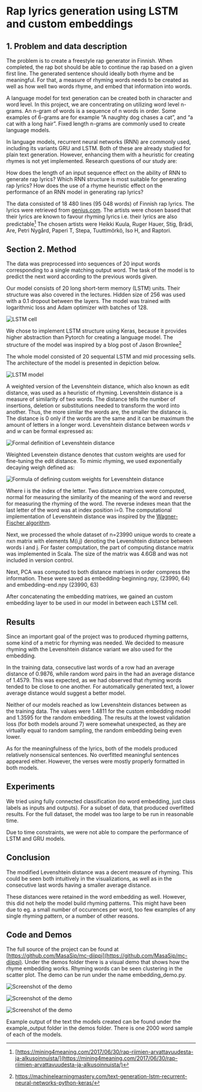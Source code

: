 
# Rap lyrics generation using LSTM and custom embeddings

## 1. Problem and data description

The problem is to create a freestyle rap generator in Finnish. When completed, the rap bot should be able to continue the rap based on a given first line. The generated sentence should ideally both rhyme and be meaningful. For that, a measure of rhyming words needs to be created as well as how well two words rhyme, and embed that information into words.

A language model for text generation can be created both in character and word level. In this project, we are concentrating on utilizing word level n-grams. An n-gram of words is a sequence of n words in order. Some examples of 6-grams are for example “A naughty dog chases a cat”, and “a cat with a long hair”. Fixed length n-grams are commonly used to create language models.

In language models, recurrent neural networks (RNN) are commonly used, including its variants GRU and LSTM. Both of these are already studied for plain text generation. However, enhancing them with a heuristic for creating rhymes is not yet implemented. Research questions of our study are:

How does the length of an input sequence effect on the ability of RNN to generate rap lyrics?
Which RNN structure is most suitable for generating rap lyrics?
How does the use of a rhyme heuristic effect on the performance of an RNN model in generating rap lyrics?

The data consisted of 18 480 lines (95 048 words) of Finnish rap lyrics. The lyrics were retrieved from [genius.com](https://genius.com). The artists were chosen based that their lyrics are known to favour rhyming lyrics i.e. their lyrics are also predictable[^1] The chosen artists were Heikki Kuula, Ruger Hauer, Stig, Brädi, Are, Petri Nygård, Paperi T, Stepa, Tuuttimörkö, Iso H, and Raptori.

[^1]: [https://mining4meaning.com/2017/06/30/rap-riimien-arvattavuudesta-ja-alkusoinnuista/](https://mining4meaning.com/2017/06/30/rap-riimien-arvattavuudesta-ja-alkusoinnuista/)


## Section 2. Method

The data was preprocessed into sequences of 20 input words corresponding to a single matching output word. The task of the model is to predict the next word according to the previous words given.

Our model consists of 20 long short-term memory (LSTM) units. Their structure was also covered in the lectures. Hidden size of 256 was used with a 0.1 dropout between the layers. The model was trained with logarithmic loss and Adam optimizer with batches of 128.

![LSTM cell](report/LSTM_cell.png)

We chose to implement LSTM structure using Keras, because it provides higher abstraction than Pytorch for creating a language model. The structure of the model was inspired by a blog post of Jason Brownlee[^2]

[^2]: https://machinelearningmastery.com/text-generation-lstm-recurrent-neural-networks-python-keras/

The whole model consisted of 20 sequental LSTM and mid processing sells. The architecture of the model is presented in depiction below.

![LSTM model](report/LSTM_model.png)

A weighted version of the Levenshtein distance, which also known as edit distance, was used as a heuristic of rhyming. Levenshtein distance is a measure of similarity of two words. The distance tells the number of insertions, deletion or substitutions needed to transform the word into another. Thus, the more similar the words are, the smaller the distance is. The distance is 0 only if the words are the same and it can be maximum the amount of letters in a longer word. Levenshtein distance between words *v* and *w* can be formal expressed as:

![Formal definition of Levenshtein distance](report/Levenshtein.png)

Weighted Levenstein distance denotes that custom weights are used for fine-tuning the edit distance. To mimic rhyming, we used exponentially decaying weigh defined as:

![Formula of defining custom weights for Levenshtein distance](report/weights.png)

Where i is the index of the letter. Two distance matrixes were computed, normal for measuring the similarity of the meaning of the word and reverse for measuring the rhyming of the word. The reverse indexes mean that the last letter of the word was at index position i=0. The computational implementation of Levenshtein distance was inspired by the [Wagner-Fischer algorithm](https://en.wikipedia.org/wiki/Wagner%E2%80%93Fischer_algorithm).


Next, we processed the whole dataset of n=23990 unique words to create a nxn matrix with elements M(i,j) denoting the Levenshtein distance between words i and j. For faster computation, the part of computing distance matrix was implemented in Scala. The size of the matrix was 4.6GB and was not included in version control.

Next, PCA was computed to both distance matrixes in order compress the information. These were saved as embedding-beginning.npy, (23990, 64) and embedding-end.npy (23990, 63)

After concatenating the embedding matrixes, we gained an custom embedding layer to be used in our model in between each LSTM cell.


## Results

Since an important goal of the project was to produced rhyming patterns, some kind of a metric for rhyming was needed. We decided to measure rhyming with the Levenshtein distance variant we also used for the embedding.

In the training data, consecutive last words of a row had an average distance of 0.9876, while random word pairs in the had an average distance of 1.4579. This was expected, as we had observed that rhyming words tended to be close to one another. For automatically generated text, a lower average distance would suggest a better model.

Neither of our models reached as low Levenshtein distances between as the training data. The values were 1.4811 for the custom embedding model and  1.3595 for the random embedding. The results at the lowest validation loss (for both models around 7) were somewhat unexpected, as they are virtually equal to random sampling, the random embedding being even lower. 

As for the meaningfulness of the lyrics, both of the models produced relatively nonsensical sentences. No overfitted meaningful sentences appeared either. However, the verses were mostly properly formatted in both models.

## Experiments

We tried using fully connected classification (no word embedding, just class labels as inputs and outputs). For a subset of data, that produced overfitted results. For the full dataset, the model was too large to be run in reasonable time.

Due to time constraints, we were not able to compare the performance of LSTM and GRU models.

## Conclusion

The modified Levenshtein distance was a decent measure of rhyming. This could be seen both intuitively in the visualizations, as well as in the consecutive last words having a smaller average distance.

These distances were retained in the word embedding as well. However, this did not help the model build rhyming patterns. This might have been due to eg. a small number of occurences per word, too few examples of any single rhyming pattern, or a number of other reasons.

## Code and Demos

The full source of the project can be found at [https://github.com/MasaSip/mc-diippi](https://github.com/MasaSip/mc-diippi). Under the demos folder there is a visual demo that shows how the rhyme embedding works. Rhyming words can be seen clustering in the scatter plot. The demo can be run under the name embedding_demo.py.


![Screenshot of the demo](report/demo.png)

![Screenshot of the demo](report/demozoom1.png)

![Screenshot of the demo](report/demozoom2.png)


Example output of the text the models created can be found under the example_output folder in the demos folder. There is one 2000 word sample of each of the models.